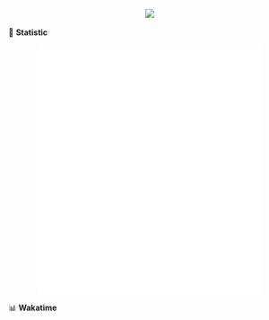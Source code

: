 <!-- https://github.com/DenverCoder1/readme-typing-svg -->
<p align="center">
<img src="https://readme-typing-svg.demolab.com?font=Orbitron&size=25&pause=1000&center=true&vCenter=true&random=false&width=600&lines=Welcome+to+my+GitHub+profile+page!" />


🌟 **Statistic**

<p align="center">
  <img width="400" align="top" src="https://github.com/fllesser/fllesser/blob/main/left.svg" />
  <img width="400" align="top" src="https://github.com/fllesser/fllesser/blob/main/right.svg" />
</p>


📊 **Wakatime**

<!--START_SECTION:waka-->

<!-- ```ruby
Rust          196 hrs 33 mins ███████████▒░░░░░░░░░░░░░   44.78 %
Python        154 hrs 14 mins ████████▓░░░░░░░░░░░░░░░░   35.14 %
Markdown      12 hrs 36 mins  ▓░░░░░░░░░░░░░░░░░░░░░░░░   02.87 %
Other         3 hrs 21 mins   ▒░░░░░░░░░░░░░░░░░░░░░░░░   00.77 %
Bash          2 hrs 22 mins   ░░░░░░░░░░░░░░░░░░░░░░░░░   00.54 %
Git Config    1 hr 6 mins     ░░░░░░░░░░░░░░░░░░░░░░░░░   00.25 %
``` -->

<!--END_SECTION:waka

